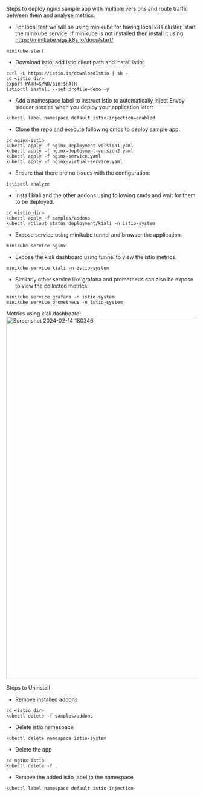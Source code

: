 Steps to deploy nginx sample app with multiple versions and route traffic between them and analyse metrics.
- For local test we will be using minikube for having local k8s cluster, start the minikube service. If minikube is not installed then install it using https://minikube.sigs.k8s.io/docs/start/

```minikube start```

- Download istio, add istio client path and install istio:
```
curl -L https://istio.io/downloadIstio | sh -
cd <istio_dir>
export PATH=$PWD/bin:$PATH
istioctl install --set profile=demo -y
```
- Add a namespace label to instruct istio to automatically inject Envoy sidecar proxies when you deploy your application later:
```
kubectl label namespace default istio-injection=enabled
```
- Clone the repo and execute following cmds to deploy sample app.
```
cd nginx-istio
kubectl apply -f nginx-deployment-version1.yaml
kubectl apply -f nginx-deployment-version2.yaml
kubectl apply -f nginx-service.yaml
kubectl apply -f nginx-virtual-service.yaml
```
- Ensure that there are no issues with the configuration:
```
istioctl analyze
```
- Install kiali and the other addons using following cmds and wait for them to be deployed.
```
cd <istio_dir>
kubectl apply -f samples/addons
kubectl rollout status deployment/kiali -n istio-system
```
- Expose service using minikube tunnel and browser the application.
```
minikube service nginx
```
- Expose the kiali dashboard using tunnel to view the istio metrics.
```
minikube service kiali -n istio-system
```
- Similarly other service like grafana and prometheus can also be expose to view the collected metrics:
```
minikube service grafana -n istio-system
minikube service prometheus -n istio-system
```
Metrics using kiali dashboard:
<img width="956" alt="Screenshot 2024-02-14 180346" src="https://github.com/RahulNik25/nginx-istio/assets/154538145/88da13cf-7a53-461d-a87c-740ea09d6a19">

Steps to Uninstall
- Remove installed addons
```
cd <istio_dir>
kubectl delete -f samples/addons
```
- Delete istio namespace
```
kubectl delete namespace istio-system
```
- Delete the app
```
cd nginx-istio
Kubectl delete -f .
```
- Remove the added istio label to the namespace
```
kubectl label namespace default istio-injection-
```

